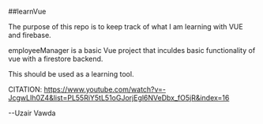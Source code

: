 ##learnVue

The purpose of this repo is to keep track of what I am learning with VUE and firebase.

employeeManager is a basic Vue project that inculdes basic functionality of vue with a firestore backend. 

This should be used as a learning tool.

CITATION: https://www.youtube.com/watch?v=-JcgwLIh0Z4&list=PL55RiY5tL51oGJorjEgl6NVeDbx_fO5jR&index=16

--Uzair Vawda
